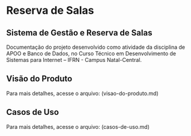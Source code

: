 # Reserva de Salas
## Sistema de Gestão e Reserva de Salas
Documentação do projeto desenvolvido como atividade da disciplina de APOO e Banco de Dados, no Curso Técnico em Desenvolvimento de Sistemas para Internet – IFRN - Campus Natal-Central.

## Visão do Produto
Para mais detalhes, acesse o arquivo: (visao-do-produto.md)

## Casos de Uso
Para mais detalhes, acesse o arquivo: (casos-de-uso.md)
